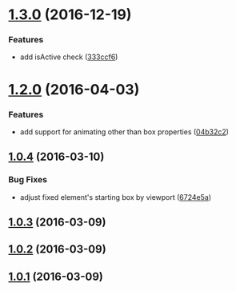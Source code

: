 <a name="1.3.0"></a>
# [1.3.0](https://github.com/fczbkk/carve/compare/v1.2.0...v1.3.0) (2016-12-19)


### Features

* add isActive check ([333ccf6](https://github.com/fczbkk/carve/commit/333ccf6))



<a name="1.2.0"></a>
# [1.2.0](https://github.com/fczbkk/carve/compare/v1.0.4...v1.2.0) (2016-04-03)


### Features

* add support for animating other than box properties ([04b32c2](https://github.com/fczbkk/carve/commit/04b32c2))



<a name="1.0.4"></a>
## [1.0.4](https://github.com/fczbkk/carve/compare/v1.0.3...v1.0.4) (2016-03-10)


### Bug Fixes

* adjust fixed element's starting box by viewport ([6724e5a](https://github.com/fczbkk/carve/commit/6724e5a))



<a name="1.0.3"></a>
## [1.0.3](https://github.com/fczbkk/carve/compare/v1.0.2...v1.0.3) (2016-03-09)




<a name="1.0.2"></a>
## [1.0.2](https://github.com/fczbkk/carve/compare/v1.0.1...v1.0.2) (2016-03-09)




<a name="1.0.1"></a>
## [1.0.1](https://github.com/fczbkk/carve/compare/v1.0.0...v1.0.1) (2016-03-09)




